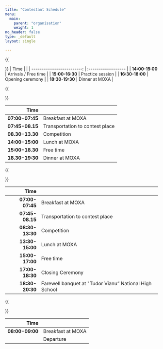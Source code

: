 ```yaml
---
title: "Contestant Schedule"
menu:
  main:
    parent: "organisation"
    weight: 1
no_header: false
type: _default
layout: single

---
```


{{<section title="Wednesday, November 27th" >}}
|                        Time |                      |
| --------------------------: | :------------------- |
| **14:00-15:00** | Arrivals / Free time |
| **15:00-16:30** | Practice session     |
| **16:30-18:00** | Opening ceremony     |
| **18:30-19:30** | Dinner at MOXA       |


{{<section title="Thursday, November 28th" >}}

|                        Time |                                 |
| --------------------------: | :------------------------------ |
| **07:00-07:45** | Breakfast at MOXA               |
| **07:45-08.15** | Transportation to contest place |
| **08.30-13.30** | Competition                     |
| **14:00-15:00** | Lunch at MOXA                   |
| **15:00-18.30** | Free time                       |
| **18.30-19:30** | Dinner at MOXA                  |



{{<section title="Friday, November 29th" >}}

|                        Time |                                                        |
| --------------------------: | :----------------------------------------------------- |
| **07:00-07:45** | Breakfast at MOXA                                      |
| **07:45-08.15** | Transportation to contest place                        |
| **08:30-13:30** | Competition                                            |
| **13:30-15:00** | Lunch at MOXA                                          |
| **15:00-17:00** | Free time                                              |
| **17:00-18:30** | Closing Ceremony                                       |
| **18:30-20:30** | Farewell banquet at "Tudor Vianu” National High School |



{{<section title="Saturday, November 30th" >}}

|                        Time |                   |
| --------------------------: | :---------------- |
| **08:00-09:00** | Breakfast at MOXA |
|                             | Departure         |